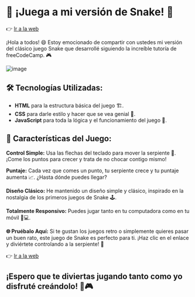 # 🐍 ¡Juega a mi versión de Snake! 🐍

👉 [Ir a la web](https://mateodevcode.github.io/juego-snake/)

¡Hola a todos! 😄 Estoy emocionado de compartir con ustedes mi versión del clásico juego Snake que desarrollé siguiendo la increíble tutoría de freeCodeCamp. 🎮

![image](https://github.com/user-attachments/assets/7f0f6e61-b1ef-4f7f-9e2e-7431a672cfe7)


## 🛠️ Tecnologías Utilizadas:
- **HTML** para la estructura básica del juego 🏗️.
- **CSS** para darle estilo y hacer que se vea genial 🎨.
- **JavaScript** para toda la lógica y el funcionamiento del juego 🧠.

## 🚀 Características del Juego:
**Control Simple:** Usa las flechas del teclado para mover la serpiente 🐍. ¡Come los puntos para crecer y trata de no chocar contigo mismo!

**Puntaje:** Cada vez que comes un punto, tu serpiente crece y tu puntaje aumenta 📈. ¿Hasta dónde puedes llegar?

**Diseño Clásico:** He mantenido un diseño simple y clásico, inspirado en la nostalgia de los primeros juegos de Snake 🕹️.

**Totalmente Responsivo:** Puedes jugar tanto en tu computadora como en tu móvil 📱💻.

**🌐 Pruébalo Aquí:** Si te gustan los juegos retro o simplemente quieres pasar un buen rato, este juego de Snake es perfecto para ti. ¡Haz clic en el enlace y diviértete controlando a la serpiente! 🎉

👉 [Ir a la web](https://mateodevcode.github.io/juego-snake/)

## ¡Espero que te diviertas jugando tanto como yo disfruté creándolo! 🐍🎮
